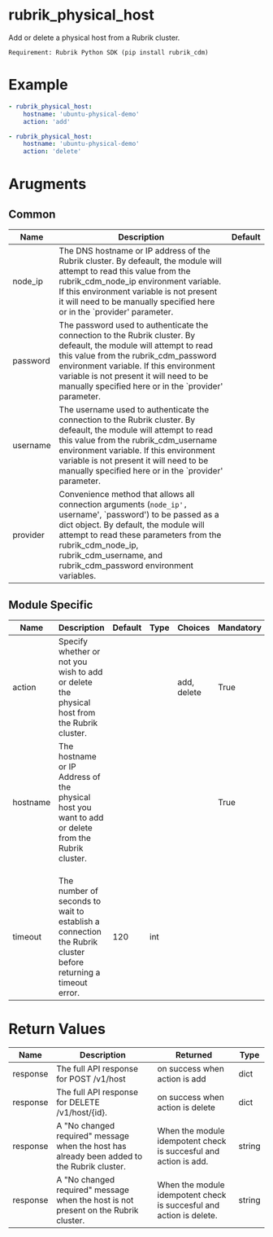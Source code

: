 # rubrik_physical_host    

Add or delete a physical host from a Rubrik cluster.

`Requirement: Rubrik Python SDK (pip install rubrik_cdm)`

# Example

```yaml
- rubrik_physical_host:
    hostname: 'ubuntu-physical-demo'
    action: 'add'

- rubrik_physical_host:
    hostname: 'ubuntu-physical-demo'
    action: 'delete'
```

# Arugments

## Common

| Name     | Description                                                                                                                                                                                                                                                                                               | Default |
|----------|-----------------------------------------------------------------------------------------------------------------------------------------------------------------------------------------------------------------------------------------------------------------------------------------------------------|---------|
| node_ip  | The DNS hostname or IP address of the Rubrik cluster. By defeault, the module will attempt to read this value from the rubrik_cdm_node_ip environment variable. If this environment variable is not present it will need to be manually specified here or in the `provider' parameter.                    |         |
| password | The password used to authenticate the connection to the Rubrik cluster. By defeault, the module will attempt to read this value from the rubrik_cdm_password environment variable. If this environment variable is not present it will need to be manually specified here or in the `provider' parameter. |         |
| username | The username used to authenticate the connection to the Rubrik cluster. By defeault, the module will attempt to read this value from the rubrik_cdm_username environment variable. If this environment variable is not present it will need to be manually specified here or in the `provider' parameter. |         |
| provider | Convenience method that allows all connection arguments (`node_ip', `username', `password') to be passed as a dict object. By default, the module will attempt to read these parameters from the rubrik_cdm_node_ip, rubrik_cdm_username, and rubrik_cdm_password environment variables.                  |         |


## Module Specific

| Name     | Description                                                                                                  | Default | Type | Choices     | Mandatory | Aliases    |
|----------|--------------------------------------------------------------------------------------------------------------|---------|------|-------------|-----------|------------|
| action   | Specify whether or not you wish to add or delete the physical host from the Rubrik cluster.                  |         |      | add, delete | True      |            |
| hostname | The hostname or IP Address of the physical host you want to add or delete from the Rubrik cluster.           |         |      |             | True      | ip_address |
|          |                                                                                                              |         |      |             |           |            |
|          |                                                                                                              |         |      |             |           |            |
|          |                                                                                                              |         |      |             |           |            |
| timeout  | The number of seconds to wait to establish a connection the Rubrik cluster before returning a timeout error. | 120     | int  |             |           |            |

# Return Values

| Name     | Description                                                                                 | Returned                                                            | Type   |
|----------|---------------------------------------------------------------------------------------------|---------------------------------------------------------------------|--------|
| response | The full API response for POST /v1/host                                                     | on success when action is add                                       | dict   |
| response | The full API response for DELETE /v1/host/{id}.                                             | on success when action is delete                                    | dict   |
| response | A "No changed required" message when the host has already been added to the Rubrik cluster. | When the module idempotent check is succesful and action is add.    | string |
| response | A "No changed required" message when the host is not present on the Rubrik cluster.         | When the module idempotent check is succesful and action is delete. | string |
